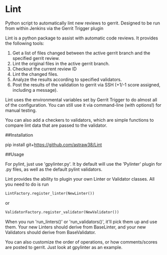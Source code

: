 # Lint
Python script to automatically lint new reviews to gerrit. Designed to be run from within Jenkins via the Gerrit Trigger plugin


Lint is a python package to assist with automatic code reviews. It provides the following tools:

1. Get a list of files changed between the active gerrit branch and the specified gerrit review.
2. Lint the original files in the active gerrit branch.
3. Checkout the current review ID
4. Lint the changed files. 
5. Analyze the results according to specified validators.
6. Post the results of the validation to gerrit via SSH (+1/-1 score assigned, including a message). 

Lint uses the environmental variables set by Gerrit Trigger to do almost all of the configuration. You can still use it via command-line (with options!) for manual testing. 


You can also add a checkers to validators, which are simple functions to compare lint data that are passed to the validator. 

##Installation

pip install git+https://github.com/astraw38/Lint


##Usage

For pylint, just use 'gpylinter.py'. It by default will use the 'Pylinter' plugin for .py files, as well as the default pylint validators. 

Lint provides the ability to plugin your own Linter or Validator classes. All you need to do is run 
```python
LintFactory.register_linter(NewLinter()) 
```
or 
```python
ValidatorFactory.register_validator(NewValidator())
```
    
When you run 'run_linters()' or 'run_validators()', it'll pick them up and use them. Your new Linters should derive from BaseLinter, and your new Validators should derive from BaseValidator. 

You can also customize the order of operations, or how comments/scores are posted to gerrit. Just look at gpylinter as an example. 
